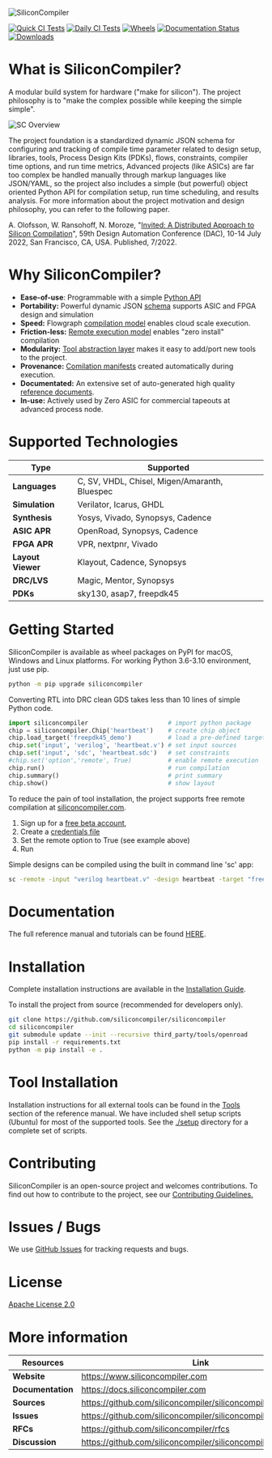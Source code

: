 ![SiliconCompiler](https://raw.githubusercontent.com/siliconcompiler/siliconcompiler/main/docs/_images/sc_logo_with_text.png)

[![Quick CI Tests](https://github.com/siliconcompiler/siliconcompiler/actions/workflows/on_push_tests.yml/badge.svg)](https://github.com/siliconcompiler/siliconcompiler/actions/workflows/on_push_tests.yml)
[![Daily CI Tests](https://github.com/siliconcompiler/siliconcompiler/actions/workflows/daily_tests.yml/badge.svg)](https://github.com/siliconcompiler/siliconcompiler/actions/workflows/daily_tests.yml)
[![Wheels](https://github.com/siliconcompiler/siliconcompiler/actions/workflows/wheels.yml/badge.svg?event=schedule)](https://github.com/siliconcompiler/siliconcompiler/actions/workflows/wheels.yml)
[![Documentation Status](https://readthedocs.org/projects/siliconcompiler/badge/?version=latest)](https://docs.siliconcompiler.com/en/latest/?badge=latest)
[![Downloads](https://static.pepy.tech/personalized-badge/siliconcompiler?period=total&units=international_system&left_color=grey&right_color=blue&left_text=Downloads)](https://pepy.tech/project/siliconcompiler)

# What is SiliconCompiler?


A modular build system for hardware ("make for silicon"). The project philosophy is to "make the complex possible while keeping the simple simple".

![SC Overview](docs/_images/sc_overview.png)

The project foundation is a standardized dynamic JSON schema for configuring and tracking of compile time parameter related to design setup, libraries, tools, Process Design Kits (PDKs), flows, constraints, compiler time options, and run time metrics, Advanced projects (like ASICs) are far too complex be handled manually through markup languages like JSON/YAML, so the project also includes a simple (but powerful) object oriented Python API for compilation setup, run time scheduling, and results analysis. For more information about the project motivation and design philosophy, you can refer to the following paper.

A. Olofsson, W. Ransohoff, N. Moroze, "[Invited: A Distributed Approach to Silicon Compilation](docs/papers/sc_dac2022.pdf)", 59th Design Automation Conference (DAC), 10-14 July 2022, San Francisco, CA, USA. Published, 7/2022.

# Why SiliconCompiler?

* **Ease-of-use**: Programmable with a simple [Python API](https://docs.siliconcompiler.com/en/latest/user_guide/programming_model.html)
* **Portability:** Powerful dynamic JSON [schema](https://docs.siliconcompiler.com/en/latest/reference_manual/schema.html) supports ASIC and FPGA design and simulation
* **Speed:** Flowgraph [compilation model](https://docs.siliconcompiler.com/en/latest/user_guide/execution_model.html) enables cloud scale execution.
* **Friction-less:** [Remote execution model](https://docs.siliconcompiler.com/en/latest/user_guide/remote_processing.html) enables "zero install" compilation
* **Modularity:** [Tool abstraction layer](architecture) makes it easy to add/port new tools to the project.
* **Provenance:** [Comilation manifests](https://docs.siliconcompiler.com/en/latest/user_guide/data_model.html) created automatically during execution.
* **Documentated:** An extensive set of auto-generated high quality [reference documents](https://docs.siliconcompiler.com/en/latest/).
* **In-use:** Actively used by Zero ASIC for commercial tapeouts at advanced process node.

# Supported Technologies

| Type | Supported|
|------|----------|
|**Languages**| C, SV, VHDL, Chisel, Migen/Amaranth, Bluespec
|**Simulation**| Verilator, Icarus, GHDL
|**Synthesis**| Yosys, Vivado, Synopsys, Cadence
|**ASIC APR**| OpenRoad, Synopsys, Cadence
|**FPGA APR**| VPR, nextpnr, Vivado
|**Layout Viewer**| Klayout, Cadence, Synopsys
|**DRC/LVS**| Magic, Mentor, Synopsys
|**PDKs**| sky130, asap7, freepdk45

# Getting Started

SiliconCompiler is available as wheel packages on PyPI for macOS, Windows and
Linux platforms. For working Python 3.6-3.10 environment, just use pip.

```sh
python -m pip upgrade siliconcompiler
```


Converting RTL into DRC clean GDS takes less than 10 lines of simple Python code.

```python
import siliconcompiler                      # import python package
chip = siliconcompiler.Chip('heartbeat')    # create chip object
chip.load_target('freepdk45_demo')          # load a pre-defined target
chip.set('input', 'verilog', 'heartbeat.v') # set input sources
chip.set('input', 'sdc', 'heartbeat.sdc')   # set constraints
#chip.set('option','remote', True)          # enable remote execution
chip.run()                                  # run compilation
chip.summary()                              # print summary
chip.show()                                 # show layout
```

To reduce the pain of tool installation, the project supports free remote compilation at [siliconcompiler.com](siliconcompiler.com).

1. Sign up for a [free beta account](https://www.siliconcompiler.com/beta),
2. Create a [credentials file](https://docs.siliconcompiler.com/en/latest/user_guide/installation.html#cloud-access)
3. Set the remote option to True (see example above)
4. Run

Simple designs can be compiled using the built in command line 'sc' app:

```sh
sc -remote -input "verilog heartbeat.v" -design heartbeat -target "freepdk45_demo"
```

# Documentation

The full reference manual and tutorials can be found [HERE](https://docs.siliconcompiler.com/en/latest/).

# Installation


Complete installation instructions are available in the [Installation Guide](https://docs.siliconcompiler.com/en/latest/user_guide/installation.html).

To install the project from source (recommended for developers only).

```bash
git clone https://github.com/siliconcompiler/siliconcompiler
cd siliconcompiler
git submodule update --init --recursive third_party/tools/openroad
pip install -r requirements.txt
python -m pip install -e .
```

# Tool Installation

Installation instructions for all external tools can be found in the
[Tools](https://docs.siliconcompiler.com/en/latest/reference_manual/tools.html) section
of the reference manual. We have included shell setup scripts (Ubuntu) for most of the supported tools. See the [./setup](./setup) directory for a complete set of scripts.

# Contributing

SiliconCompiler is an open-source project and welcomes contributions. To find out
how to contribute to the project, see our
[Contributing Guidelines.](./CONTRIBUTING.md)

# Issues / Bugs

We use [GitHub Issues](https://github.com/siliconcompiler/siliconcompiler/issues)
for tracking requests and bugs.

# License

[Apache License 2.0](LICENSE)

# More information

| Resources | Link|
|-----------|-----|
| **Website**|  https://www.siliconcompiler.com
| **Documentation**|  https://docs.siliconcompiler.com
| **Sources**|  https://github.com/siliconcompiler/siliconcompiler
| **Issues**|  https://github.com/siliconcompiler/siliconcompiler/issues
| **RFCs**|  https://github.com/siliconcompiler/rfcs
| **Discussion**| https://github.com/siliconcompiler/siliconcompiler/discussions
